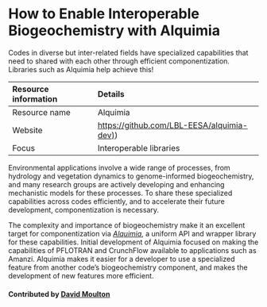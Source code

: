 # How to Enable Interoperable Biogeochemistry with Alquimia

Codes in diverse but inter-related fields have specialized capabilities that need to shared with each other through efficient componentization. Libraries such as Alquimia help achieve this!

Resource information | Details 
:--- | :---  
Resource name | Alquimia
Website  | [https://github.com/LBL-EESA/alquimia-dev)](https://github.com/LBL-EESA/alquimia-dev))
Focus | Interoperable libraries

Environmental applications involve a wide range of processes, from hydrology and vegetation dynamics to genome-informed biogeochemistry, and many research groups are actively developing and enhancing mechanistic models for these processes. To share these specialized capabilities across codes efficiently, and to accelerate their future development, componentization is necessary. 

The complexity and importance of biogeochemistry make it an excellent target for componentization via *[Alquimia](https://github.com/LBL-EESA/alquimia-dev)*, a uniform API and wrapper library for these capabilities. Initial development of Alquimia focused on making the capabilities of PFLOTRAN and CrunchFlow available to applications such as Amanzi.  Alquimia makes it easier for a developer to use a specialized feature from another code’s biogeochemistry component, and makes the development of new features more efficient.

#### Contributed by [David Moulton](https://github.com/jd-moulton "David Moulton")

<!---
Publish: yes
Categories: Planning
Topics: software interoperability
Tags: 
Level: 2
Prerequisites: defaults
Aggregate: none
--->
